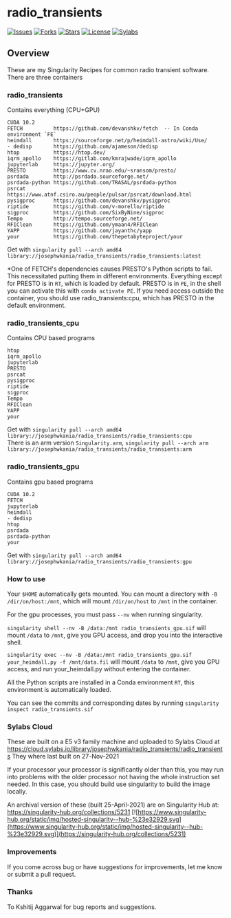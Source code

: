 # radio_transients


[![Issues](https://img.shields.io/github/issues/josephwkania/radio_transients?style=flat-square)]()
[![Forks](https://img.shields.io/github/forks/josephwkania/radio_transients?style=flat-square)]()
[![Stars](https://img.shields.io/github/stars/josephwkania/radio_transients?style=flat-square)]()
[![License](https://img.shields.io/github/license/josephwkania/radio_transients?style=flat-square)]()
[![Sylabs](https://img.shields.io/badge/Hosted-Sylabs-Green.svg)](https://cloud.sylabs.io/library/josephwkania/radio_transients/radio_transients)


## Overview

These are my Singularity Recipes for common radio transient software.
There are three containers

### radio_transients
Contains everything (CPU+GPU)
 
    CUDA 10.2
    FETCH          https://github.com/devanshkv/fetch  -- In Conda environment `FE`
    heimdall       https://sourceforge.net/p/heimdall-astro/wiki/Use/
    - dedisp       https://github.com/ajameson/dedisp
    htop           https://htop.dev/
    iqrm_apollo    https://gitlab.com/kmrajwade/iqrm_apollo
    jupyterlab     https://jupyter.org/
    PRESTO         https://www.cv.nrao.edu/~sransom/presto/
    psrdada        http://psrdada.sourceforge.net/
    psrdada-python https://github.com/TRASAL/psrdada-python
    psrcat         https://www.atnf.csiro.au/people/pulsar/psrcat/download.html
    pysigproc      https://github.com/devanshkv/pysigproc
    riptide        https://github.com/v-morello/riptide
    sigproc        https://github.com/SixByNine/sigproc
    Tempo          http://tempo.sourceforge.net/
    RFIClean       https://github.com/ymaan4/RFIClean
    YAPP           https://github.com/jayanthc/yapp
    your           https://github.com/thepetabyteproject/your

Get with
`singularity pull --arch amd64 library://josephwkania/radio_transients/radio_transients:latest`

*One of FETCH's dependencies causes PRESTO's Python scripts to fail. 
This necessitated putting them in different environments. 
Everything except for PRESTO is in `RT`, which is loaded by default.
PRESTO is in `PE`, in the shell you can activate this 
with `conda activate PE`. If you need access outside the container,
you should use radio_transients:cpu, which has PRESTO in the default environment. 

### radio_transients_cpu
Contains CPU based programs

    htop
    iqrm_apollo
    jupyterlab   
    PRESTO
    psrcat
    pysigproc
    riptide
    sigproc
    Tempo 
    RFIClean
    YAPP  
    your

Get with
`singularity pull --arch amd64 library://josephwkania/radio_transients/radio_transients:cpu`  
There is an arm version `Singularity.arm`,
`singularity pull --arch arm library://josephwkania/radio_transients/radio_transients:arm`

### radio_transients_gpu
Contains gpu based programs

    CUDA 10.2
    FETCH      
    jupyterlab
    heimdall
    - dedisp
    htop 
    psrdada 
    psrdada-python
    your

Get with
`singularity pull --arch amd64 library://josephwkania/radio_transients/radio_transients:gpu`

### How to use
Your `$HOME` automatically gets mounted.
You can mount a directory with `-B /dir/on/host:/mnt`, which will mount `/dir/on/host` to `/mnt` in the container. 

For the gpu processes, you must pass `--nv` when running singularity.

`singularity shell --nv -B /data:/mnt radio_transients_gpu.sif` 
will mount `/data` to `/mnt`, give you GPU access, and drop you into the interactive shell. 

`singularity exec --nv -B /data:/mnt radio_transients_gpu.sif your_heimdall.py -f /mnt/data.fil` 
will mount `/data` to `/mnt`, give you GPU access, and run your_heimdall.py without entering the container.

All the Python scripts are installed in a Conda environment `RT`, this environment is automatically loaded.

You can see the commits and corresponding dates by running `singularity inspect radio_transients.sif`

### Sylabs Cloud
These are built on a E5 v3 family machine and uploaded to Sylabs Cloud at 
https://cloud.sylabs.io/library/josephwkania/radio_transients/radio_transients
They where last built on 27-Nov-2021

If your processor your processor is significantly older than this, you may run into problems with 
the older processor not having the whole instruction set needed. In this case, you should build
use singularity to build the image locally. 

An archival version of these (built 25-April-2021) are on Singularity Hub at: 
https://singularity-hub.org/collections/5231
[![https://www.singularity-hub.org/static/img/hosted-singularity--hub-%23e32929.svg](https://www.singularity-hub.org/static/img/hosted-singularity--hub-%23e32929.svg)](https://singularity-hub.org/collections/5231)


### Improvements
If you come across bug or have suggestions for improvements, let me know or submit a pull request.

### Thanks
To Kshitij Aggarwal for bug reports and suggestions.
